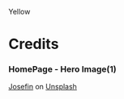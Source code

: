 Yellow

# Credits
### HomePage - Hero Image(1) 
<a href="https://unsplash.com/@josefin?utm_source=unsplash&utm_medium=referral&utm_content=creditCopyText">Josefin</a> on <a href="https://unsplash.com/?utm_source=unsplash&utm_medium=referral&utm_content=creditCopyText">Unsplash</a>
  
